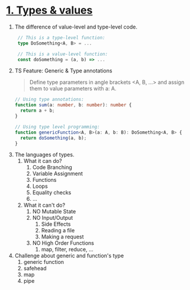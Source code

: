# [1. Types & values](https://type-level-typescript.com/01-types-and-values)

1. The difference of value-level and type-level code.
   ```ts
    // This is a type-level function:
    type DoSomething<A, B> = ...

    // This is a value-level function:
    const doSomething = (a, b) => ...
   ```
2. TS Feature: Generic & Type annotations
    > Define type parameters in angle brackets <A, B, ...> and assign them to value parameters with a: A.
    ```ts
    // Using type annotations:
    function sum(a: number, b: number): number {
      return a + b;
    }

    // Using type level programming:
    function genericFunction<A, B>(a: A, b: B): DoSomething<A, B> {
      return doSomething(a, b);
    }
    ```
3. The languages of types.
   1. What it can do?
      1. Code Branching
      2. Variable Assignment
      3. Functions
      4. Loops
      5. Equality checks
      6. ...
   2. What it can't do?
      1. NO Mutable State
      2. NO Input/Output
         1. Side Effects
         2. Reading a file
         3. Making a request
      3. NO High Order Functions
         1. map, filter, reduce, ...
4. Challenge about generic and function's type
   1. generic function
   2. safehead
   3. map
   4. pipe

